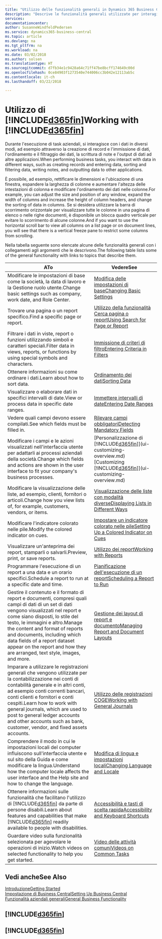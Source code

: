 ```yaml
---
title: "Utilizzo delle funzionalità generali in Dynamics 365 Business Central | Documenti Microsoft"
description: "Descrive le funzionalità generali utilizzate per interagire con i dati in Business Central, ad esempio per immettere valori, ordinare dati e modificare le visualizzazioni."
services: 
documentationcenter: 
author: SusanneWindfeldPedersen
ms.service: dynamics365-business-central
ms.topic: article
ms.devlang: na
ms.tgt_pltfrm: na
ms.workload: na
ms.date: 03/02/2018
ms.author: solsen
ms.translationtype: HT
ms.sourcegitcommit: d7fb34e1c9428a64c71ff47be8bcff174649c00d
ms.openlocfilehash: 0ce84903f1273540e744006cc3b042e12113ab5c
ms.contentlocale: it-ch
ms.lasthandoff: 03/22/2018

---
```

# <a name="working-with-included365finincludesd365finmdmd"></a><span data-ttu-id="ef8e5-103">Utilizzo di [!INCLUDE[d365fin](includes/d365fin_md.md)]</span><span class="sxs-lookup"><span data-stu-id="ef8e5-103">Working with [!INCLUDE[d365fin](includes/d365fin_md.md)]</span></span>
<span data-ttu-id="ef8e5-104">Durante l'esecuzione di task aziendali, si interagisce con i dati in diversi modi, ad esempio attraverso la creazione di record e l'immissione di dati, l'ordinamento e il filtraggio dei dati, la scrittura di note e l'output di dati ad altre applicazioni.</span><span class="sxs-lookup"><span data-stu-id="ef8e5-104">When performing business tasks, you interact with data in different ways, such as creating records and entering data, sorting and filtering data, writing notes, and outputting data to other applications.</span></span>

<span data-ttu-id="ef8e5-105">È possibile, ad esempio, rettificare le dimensioni e l'ubicazione di una finestra, espandere la larghezza di colonne e aumentare l'altezza delle intestazioni di colonna e modificare l'ordinamento dei dati nelle colonne.</span><span class="sxs-lookup"><span data-stu-id="ef8e5-105">For example, you can adjust the size and position of any window, expand the width of columns and increase the height of column headers, and change the sorting of data in columns.</span></span> <span data-ttu-id="ef8e5-106">Se si desidera utilizzare la barra di scorrimento orizzontale per visualizzare tutte le colonne in una pagina di elenco o nelle righe documenti, è disponibile un blocca quadro verticale per evitare lo scorrimento di alcune colonne.</span><span class="sxs-lookup"><span data-stu-id="ef8e5-106">And if you want to use the horizontal scroll bar to view all columns on a list page or on document lines, you will see that there is a vertical freeze pane to restrict some columns from scrolling.</span></span>

<span data-ttu-id="ef8e5-107">Nella tabella seguente sono elencate alcune delle funzionalità generali con i collegamenti agli argomenti che le descrivono.</span><span class="sxs-lookup"><span data-stu-id="ef8e5-107">The following table lists some of the general functionality with links to topics that describe them.</span></span>

| <span data-ttu-id="ef8e5-108">A</span><span class="sxs-lookup"><span data-stu-id="ef8e5-108">To</span></span> | <span data-ttu-id="ef8e5-109">Vedere</span><span class="sxs-lookup"><span data-stu-id="ef8e5-109">See</span></span> |
| --- | --- |
| <span data-ttu-id="ef8e5-110">Modificare le impostazioni di base come la società, la data di lavoro e la Gestione ruolo utente.</span><span class="sxs-lookup"><span data-stu-id="ef8e5-110">Change basic settings such as company, work date, and Role Center.</span></span> |[<span data-ttu-id="ef8e5-111">Modifica delle impostazioni di base</span><span class="sxs-lookup"><span data-stu-id="ef8e5-111">Changing Basic Settings</span></span>](ui-change-basic-settings.md) |
| <span data-ttu-id="ef8e5-112">Trovare una pagina o un report specifico.</span><span class="sxs-lookup"><span data-stu-id="ef8e5-112">Find a specific page or report.</span></span> |[<span data-ttu-id="ef8e5-113">Utilizzo della funzionalità Cerca pagina o report</span><span class="sxs-lookup"><span data-stu-id="ef8e5-113">Using Search for Page or Report</span></span>](ui-search.md) |
| <span data-ttu-id="ef8e5-114">Filtrare i dati in viste, report o funzioni utilizzando simboli e caratteri speciali.</span><span class="sxs-lookup"><span data-stu-id="ef8e5-114">Filter data in views, reports, or functions by using special symbols and characters.</span></span> |[<span data-ttu-id="ef8e5-115">Immissione di criteri di filtro</span><span class="sxs-lookup"><span data-stu-id="ef8e5-115">Entering Criteria in Filters</span></span>](ui-enter-criteria-filters.md) |
| <span data-ttu-id="ef8e5-116">Ottenere informazioni su come ordinare i dati.</span><span class="sxs-lookup"><span data-stu-id="ef8e5-116">Learn about how to sort data.</span></span> |[<span data-ttu-id="ef8e5-117">Ordinamento dei dati</span><span class="sxs-lookup"><span data-stu-id="ef8e5-117">Sorting Data</span></span>](ui-sorting.md) |
| <span data-ttu-id="ef8e5-118">Visualizzare o elaborare dati in specifici intervalli di date.</span><span class="sxs-lookup"><span data-stu-id="ef8e5-118">View or process data in specific date ranges.</span></span> |[<span data-ttu-id="ef8e5-119">Immettere intervalli di date</span><span class="sxs-lookup"><span data-stu-id="ef8e5-119">Entering Date Ranges</span></span>](ui-enter-date-ranges.md) |
| <span data-ttu-id="ef8e5-120">Vedere quali campi devono essere compilati.</span><span class="sxs-lookup"><span data-stu-id="ef8e5-120">See which fields must be filled in.</span></span> |[<span data-ttu-id="ef8e5-121">Rilevare campi obbligatori</span><span class="sxs-lookup"><span data-stu-id="ef8e5-121">Detecting Mandatory Fields</span></span>](ui-mandatory-fields.md) |
| <span data-ttu-id="ef8e5-122">Modificare i campi e le azioni visualizzati nell'interfaccia utente per adattarli ai processi aziendali della società.</span><span class="sxs-lookup"><span data-stu-id="ef8e5-122">Change which fields and actions are shown in the user interface to fit your company's business processes.</span></span> |<span data-ttu-id="ef8e5-123">[Personalizzazione di [!INCLUDE[d365fin](includes/d365fin_md.md)]](ui-customizing-overview.md)</span><span class="sxs-lookup"><span data-stu-id="ef8e5-123">[Customizing [!INCLUDE[d365fin](includes/d365fin_md.md)]](ui-customizing-overview.md)</span></span> |
| <span data-ttu-id="ef8e5-124">Modificare la visualizzazione delle liste, ad esempio, clienti, fornitori o articoli.</span><span class="sxs-lookup"><span data-stu-id="ef8e5-124">Change how you view lists of, for example, customers, vendors, or items.</span></span> |[<span data-ttu-id="ef8e5-125">Visualizzazione delle liste con modalità diverse</span><span class="sxs-lookup"><span data-stu-id="ef8e5-125">Displaying Lists in Different Ways</span></span>](across-display-lists-different-views.md) |
| <span data-ttu-id="ef8e5-126">Modificare l'indicatore colorato nelle pile.</span><span class="sxs-lookup"><span data-stu-id="ef8e5-126">Modify the colored indicator on cues.</span></span> |[<span data-ttu-id="ef8e5-127">Impostare un indicatore colorato nelle pile</span><span class="sxs-lookup"><span data-stu-id="ef8e5-127">Setting Up a Colored Indicator on Cues</span></span>](ui-how-setup-colored-indicator-cues.md) |
|<span data-ttu-id="ef8e5-128">Visualizzare un'anteprima dei report, stamparli o salvarli.</span><span class="sxs-lookup"><span data-stu-id="ef8e5-128">Preview, print, or save reports.</span></span>|[<span data-ttu-id="ef8e5-129">Utilizzo dei report</span><span class="sxs-lookup"><span data-stu-id="ef8e5-129">Working with Reports</span></span>](ui-work-report.md)|
| <span data-ttu-id="ef8e5-130">Programmare l'esecuzione di un report a una data e un orario specifici.</span><span class="sxs-lookup"><span data-stu-id="ef8e5-130">Schedule a report to run at a specific date and time.</span></span> |[<span data-ttu-id="ef8e5-131">Pianificazione dell'esecuzione di un report</span><span class="sxs-lookup"><span data-stu-id="ef8e5-131">Scheduling a Report to Run</span></span>](ui-work-report.md#ScheduleReport) |
| <span data-ttu-id="ef8e5-132">Gestire il contenuto e il formato di report e documenti, compresi quali campi di dati di un set di dati vengono visualizzati nel report e come siano disposti, lo stile del testo, le immagini e altro.</span><span class="sxs-lookup"><span data-stu-id="ef8e5-132">Manage the content and format of reports and documents, including which data fields of a report dataset appear on the report and how they are arranged, text style, images, and more.</span></span>|[<span data-ttu-id="ef8e5-133">Gestione dei layout di report e documento</span><span class="sxs-lookup"><span data-stu-id="ef8e5-133">Managing Report and Document Layouts</span></span>](ui-manage-report-layouts.md) |
| <span data-ttu-id="ef8e5-134">Imparare a utilizzare le registrazioni generali che vengono utilizzate per la contabilizzazione nei conti di contabilità generale e in altri conti, ad esempio conti correnti bancari, conti clienti e fornitori e conti cespiti.</span><span class="sxs-lookup"><span data-stu-id="ef8e5-134">Learn how to work with general journals, which are used to post to general ledger accounts and other accounts such as bank, customer, vendor, and fixed assets accounts.</span></span> |[<span data-ttu-id="ef8e5-135">Utilizzo delle registrazioni COGE</span><span class="sxs-lookup"><span data-stu-id="ef8e5-135">Working with General Journals</span></span>](ui-work-general-journals.md) |
|<span data-ttu-id="ef8e5-136">Comprendere il modo in cui le impostazioni locali del computer influiscono sull'interfaccia utente e sul sito della Guida e come modificare la lingua.</span><span class="sxs-lookup"><span data-stu-id="ef8e5-136">Understand how the computer locale affects the user interface and the Help site and how to change the language.</span></span>|[<span data-ttu-id="ef8e5-137">Modifica di lingua e impostazioni locali</span><span class="sxs-lookup"><span data-stu-id="ef8e5-137">Changing Language and Locale</span></span>](about-locale-language.md)|
|<span data-ttu-id="ef8e5-138">Ottenere informazioni sulle funzionalità che facilitano l'utilizzo di [!INCLUDE[d365fin](includes/d365fin_md.md)] da parte di persone disabili.</span><span class="sxs-lookup"><span data-stu-id="ef8e5-138">Learn about features and capabilities that make [!INCLUDE[d365fin](includes/d365fin_md.md)] readily available to people with disabilities.</span></span>|[<span data-ttu-id="ef8e5-139">Accessibilità e tasti di scelta rapida</span><span class="sxs-lookup"><span data-stu-id="ef8e5-139">Accessibility and Keyboard Shortcuts</span></span>](ui-accessibility.md)|
|<span data-ttu-id="ef8e5-140">Guardare video sulla funzionalità selezionata per agevolare le operazioni di inizio.</span><span class="sxs-lookup"><span data-stu-id="ef8e5-140">Watch videos on selected functionality to help you get started.</span></span>|[<span data-ttu-id="ef8e5-141">Video delle attività comuni</span><span class="sxs-lookup"><span data-stu-id="ef8e5-141">Videos on Common Tasks</span></span>](across-videos.md)|  

## <a name="see-also"></a><span data-ttu-id="ef8e5-142">Vedi anche</span><span class="sxs-lookup"><span data-stu-id="ef8e5-142">See Also</span></span>
[<span data-ttu-id="ef8e5-143">Introduzione</span><span class="sxs-lookup"><span data-stu-id="ef8e5-143">Getting Started</span></span>](index.md)  
[<span data-ttu-id="ef8e5-144">Impostazione di Business Central</span><span class="sxs-lookup"><span data-stu-id="ef8e5-144">Setting Up Business Central</span></span>](setup.md)  
[<span data-ttu-id="ef8e5-145">Funzionalità aziendali generali</span><span class="sxs-lookup"><span data-stu-id="ef8e5-145">General Business Functionality</span></span>](ui-across-business-areas.md)  

## [!INCLUDE[d365fin](includes/free_trial_md.md)]  
## [!INCLUDE[d365fin](includes/training_link_md.md)]

